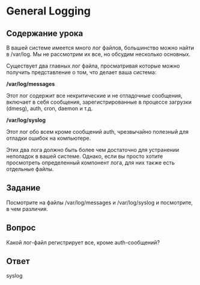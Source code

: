 # General Logging

## Содержание урока

В вашей системе имеется много лог файлов, большинство можно найти в /var/log. Мы не рассмотрим их все, но обсудим несколько основных. 

Существует два главных лог файла, просматривая которые можно получить представление о том, что делает ваша система:

<b>/var/log/messages</b>

Этот лог содержит все некритические и не отладочные сообщения, включает в себя сообщения, зарегистрированные в процессе загрузки (dmesg), auth, cron, daemon и т.д. 

<b>/var/log/syslog</b>

Этот лог обо всем кроме сообщений auth, чрезвычайно полезный для отладки ошибок на компьютере. 

Этих два лога должно быть более чем достаточно для устранении неполадок в вашей системе. Однако, если вы просто хотите просмотреть определенный компонент лога, для них также есть отдельные файлы.

## Задание

Посмотрите на файлы /var/log/messages и /var/log/syslog и посмотрите, в чем различия.

## Вопрос

Какой лог-файл регистрирует все, кроме auth-сообщений?

## Ответ

syslog